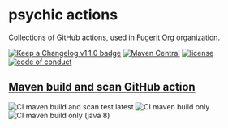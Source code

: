 # psychic actions

Collections of GitHub actions, used in [Fugerit Org](https://github.com/fugerit-org/) organization.

[![Keep a Changelog v1.1.0 badge](https://img.shields.io/badge/changelog-Keep%20a%20Changelog%20v1.1.0-%23E05735)](https://github.com/fugerit-org/github-issue-export/blob/master/CHANGELOG.md) 
[![Maven Central](https://img.shields.io/maven-central/v/org.fugerit.java/github-issue-export.svg)](https://mvnrepository.com/artifact/org.fugerit.java/github-issue-export)
[![license](https://img.shields.io/badge/License-Apache%20License%202.0-teal.svg)](https://opensource.org/licenses/Apache-2.0)
[![code of conduct](https://img.shields.io/badge/conduct-Contributor%20Covenant-purple.svg)](https://github.com/fugerit-org/fj-universe/blob/main/CODE_OF_CONDUCT.md)

## [Maven build and scan GitHub action](maven-build-scan/maven-build-scan.md)



![CI maven build and scan test latest](https://www.github.com/fugerit-org/psychic-actions/actions/workflows/maven-build-scan-test-latest.yml/badge.svg)
![CI maven build only](https://www.github.com/fugerit-org/psychic-actions/actions/workflows/maven-build-scan-test-build-only.yml/badge.svg)
![CI maven build only (java 8)](https://www.github.com/fugerit-org/psychic-actions/actions/workflows/maven-build-scan-test-build-only-8.yml/badge.svg)
